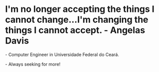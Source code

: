 <h1 align="left">I'm no longer accepting the things I cannot change...I'm changing the things I cannot accept. - Angelas Davis</h1>
<hl>
  <p> - Computer Engineer in Universidade Federal do Ceará.</p>
  <p> - Always seeking for more!</p>
  


               


